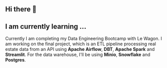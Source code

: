 ## Hi there 👋

## I am currently learning ...
Currently I am completing my Data Engineering Bootcamp with Le Wagon.  I am working on the final project, which is an ETL pipeline processing real estate data from an API using **Apache Airflow**, **DBT**, **Apache Spark** and **Streamlit**.  For the data warehouse, I'll be using **Minio**, **Snowflake** and **Postgres**.

<!--
**jackptoke/jackptoke** is a ✨ _special_ ✨ repository because its `README.md` (this file) appears on your GitHub profile.

Here are some ideas to get you started:

- 🔭 I’m currently working on ...
- 🌱 I’m currently learning ...
- 👯 I’m looking to collaborate on ...
- 🤔 I’m looking for help with ...
- 💬 Ask me about ...
- 📫 How to reach me: ...
- 😄 Pronouns: ...
- ⚡ Fun fact: ...
-->
